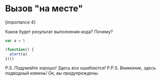# Вызов "на месте"

[importance 4]

Каков будет результат выполнения кода? Почему?

```js
var a = 5

(function() {
  alert(a)
})()
```

P.S. *Подумайте хорошо! Здесь все ошибаются!*
P.P.S. *Внимание, здесь подводный камень! Ок, вы предупреждены.*
